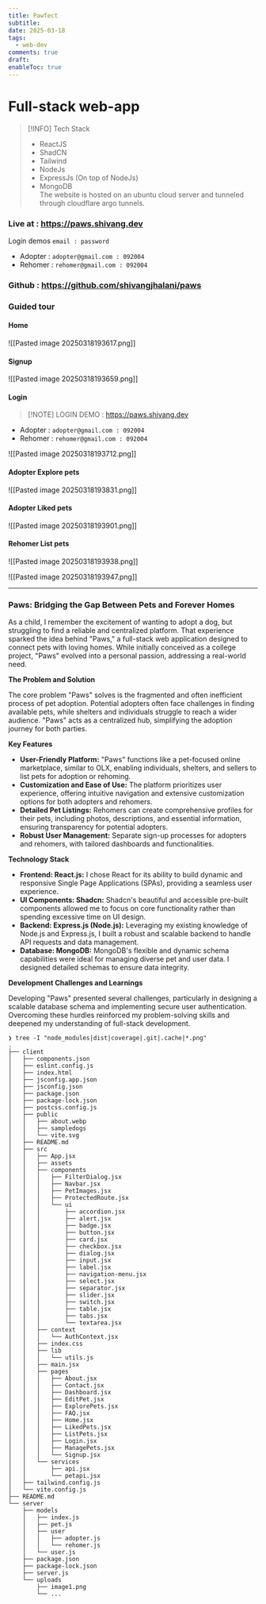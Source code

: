 ```yaml
---
title: Pawfect
subtitle: 
date: 2025-03-18
tags:
  - web-dev
comments: true
draft: 
enableToc: true
---
```

# Full-stack web-app

> [!INFO] Tech Stack
> - ReactJS
> - ShadCN
> - Tailwind
> - NodeJs
> - ExpressJs (On top of NodeJs)
> - MongoDB  
> The website is hosted on an ubuntu cloud server and tunneled through cloudflare argo tunnels.

### Live at : https://paws.shivang.dev
Login demos `email : password`
- Adopter : `adopter@gmail.com : 092004`
- Rehomer : `rehomer@gmail.com : 092004`
### Github : https://github.com/shivangjhalani/paws
### Guided tour
#### Home
![[Pasted image 20250318193617.png]]

#### Signup
![[Pasted image 20250318193659.png]]

#### Login

> [!NOTE] LOGIN DEMO : https://paws.shivang.dev

- Adopter : `adopter@gmail.com : 092004`
- Rehomer : `rehomer@gmail.com : 092004`

![[Pasted image 20250318193712.png]]

#### Adopter Explore pets
![[Pasted image 20250318193831.png]]

#### Adopter Liked pets
![[Pasted image 20250318193901.png]]

#### Rehomer List pets
![[Pasted image 20250318193938.png]]

![[Pasted image 20250318193947.png]]


---
### Paws: Bridging the Gap Between Pets and Forever Homes

As a child, I remember the excitement of wanting to adopt a dog, but struggling to find a reliable and centralized platform. That experience sparked the idea behind "Paws," a full-stack web application designed to connect pets with loving homes. While initially conceived as a college project, "Paws" evolved into a personal passion, addressing a real-world need.

**The Problem and Solution**

The core problem "Paws" solves is the fragmented and often inefficient process of pet adoption. Potential adopters often face challenges in finding available pets, while shelters and individuals struggle to reach a wider audience. "Paws" acts as a centralized hub, simplifying the adoption journey for both parties.

**Key Features**

- **User-Friendly Platform:** "Paws" functions like a pet-focused online marketplace, similar to OLX, enabling individuals, shelters, and sellers to list pets for adoption or rehoming.
- **Customization and Ease of Use:** The platform prioritizes user experience, offering intuitive navigation and extensive customization options for both adopters and rehomers.
- **Detailed Pet Listings:** Rehomers can create comprehensive profiles for their pets, including photos, descriptions, and essential information, ensuring transparency for potential adopters.
- **Robust User Management:** Separate sign-up processes for adopters and rehomers, with tailored dashboards and functionalities.

**Technology Stack**

- **Frontend: React.js:** I chose React for its ability to build dynamic and responsive Single Page Applications (SPAs), providing a seamless user experience.
- **UI Components: Shadcn:** Shadcn's beautiful and accessible pre-built components allowed me to focus on core functionality rather than spending excessive time on UI design.
- **Backend: Express.js (Node.js):** Leveraging my existing knowledge of Node.js and Express.js, I built a robust and scalable backend to handle API requests and data management.
- **Database: MongoDB:** MongoDB's flexible and dynamic schema capabilities were ideal for managing diverse pet and user data. I designed detailed schemas to ensure data integrity.

**Development Challenges and Learnings**

Developing "Paws" presented several challenges, particularly in designing a scalable database schema and implementing secure user authentication. Overcoming these hurdles reinforced my problem-solving skills and deepened my understanding of full-stack development.

```
❯ tree -I "node_modules|dist|coverage|.git|.cache|*.png"
.
├── client
│   ├── components.json
│   ├── eslint.config.js
│   ├── index.html
│   ├── jsconfig.app.json
│   ├── jsconfig.json
│   ├── package.json
│   ├── package-lock.json
│   ├── postcss.config.js
│   ├── public
│   │   ├── about.webp
│   │   ├── sampledogs
│   │   └── vite.svg
│   ├── README.md
│   ├── src
│   │   ├── App.jsx
│   │   ├── assets
│   │   ├── components
│   │   │   ├── FilterDialog.jsx
│   │   │   ├── Navbar.jsx
│   │   │   ├── PetImages.jsx
│   │   │   ├── ProtectedRoute.jsx
│   │   │   └── ui
│   │   │       ├── accordion.jsx
│   │   │       ├── alert.jsx
│   │   │       ├── badge.jsx
│   │   │       ├── button.jsx
│   │   │       ├── card.jsx
│   │   │       ├── checkbox.jsx
│   │   │       ├── dialog.jsx
│   │   │       ├── input.jsx
│   │   │       ├── label.jsx
│   │   │       ├── navigation-menu.jsx
│   │   │       ├── select.jsx
│   │   │       ├── separator.jsx
│   │   │       ├── slider.jsx
│   │   │       ├── switch.jsx
│   │   │       ├── table.jsx
│   │   │       ├── tabs.jsx
│   │   │       └── textarea.jsx
│   │   ├── context
│   │   │   └── AuthContext.jsx
│   │   ├── index.css
│   │   ├── lib
│   │   │   └── utils.js
│   │   ├── main.jsx
│   │   ├── pages
│   │   │   ├── About.jsx
│   │   │   ├── Contact.jsx
│   │   │   ├── Dashboard.jsx
│   │   │   ├── EditPet.jsx
│   │   │   ├── ExplorePets.jsx
│   │   │   ├── FAQ.jsx
│   │   │   ├── Home.jsx
│   │   │   ├── LikedPets.jsx
│   │   │   ├── ListPets.jsx
│   │   │   ├── Login.jsx
│   │   │   ├── ManagePets.jsx
│   │   │   └── Signup.jsx
│   │   └── services
│   │       ├── api.jsx
│   │       └── petapi.jsx
│   ├── tailwind.config.js
│   └── vite.config.js
├── README.md
└── server
    ├── models
    │   ├── index.js
    │   ├── pet.js
    │   ├── user
    │   │   ├── adopter.js
    │   │   └── rehomer.js
    │   └── user.js
    ├── package.json
    ├── package-lock.json
    ├── server.js
    └── uploads
        ├── image1.png
        └── ...
```